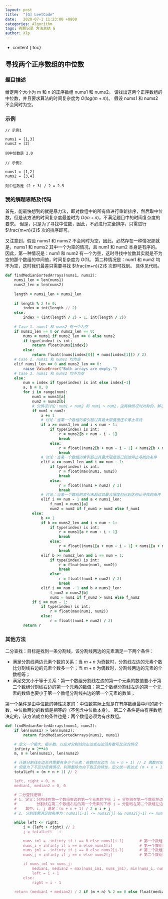 ```yaml
---
layout: post
title:  "[G] LeetCode"
date:   2020-07-1 11:23:00 +0800
categories: Algorithm
tags: 答题记录 方法总结 G
author: Xlp
---
```

* content
{:toc}


## 寻找两个正序数组的中位数
### 题目描述
给定两个大小为 m 和 n 的正序数组 nums1 和 nums2。
请找出这两个正序数组的中位数，并且要求算法的时间复杂度为 $O(log(m+n))$。
假设 nums1 和 nums2 不会同时为空。

### 示例

```
// 示例1

nums1 = [1,3]
nums2 = [2]

则中位数是 2.0

// 示例2

nums1 = [1,2]
nums2 = [3,4]

则中位数是 (2 + 3) / 2 = 2.5
```

### 我的解题思路及代码
首先，能最快想到的就是暴力法，即对数组中的所有值进行重新排序，然后取中位数，但是该方法的时间复杂度最差时为 $O(m+n)$，不满足题目中的时间复杂度的要求。
但是，只是为了寻找中位数，因此，不必进行完全排序，只需进行 $\frac{m+n}{2}$ 次的排序即可。

又注意到，假设 nums1 和 nums2 不会同时为空，因此，必然存在一种情况那就是，nums1 和 nums2 其中一个为空的情况，且 num1 和 num2 本身是有序的。
因此，第一种情况是：num1 和 num2 有一个为空，这时寻找中位数其实就是不为空的那个数组的中间值，时间复杂度为 $O(1)$。
第二种情况是：num1 和 num2 均不为空，这时我们最差只需要寻找 $\frac{m+n}{2}$ 次即可找到。
具体见代码。

```ruby
def findMedianSortedArrays(nums1, nums2):
    nums1_len = len(nums1)
    nums2_len = len(nums2)
    
    length = nums1_len + nums2_len
    
    if length % 2 != 0:
        index = int(length // 2)
    else:
        index = (int(length / 2) - 1, int(length / 2))
    
    # Case 1. nums1 和 nums2 有一个为空
    if nums1_len == 0 or nums2_len == 0:
        nums = nums1 if nums2_len == 0 else nums2
        if type(index) is int:
            return float(nums[index])
        else:
            return float((nums[index[0]] + nums[index[1]]) / 2)
    # Case 2. nums1 和 nums2 均为空
    elif nums1_len == 0 and nums2_len == 0:
        raise ValueError("Both arrays are empty.")
    # Case 3. nums1 和 nums2 均不为空
    else:
        num = index if type(index) is int else index[-1]
        a, b = 0, 0
        for i in range(num):
            num1 = nums1[a]
            num2 = nums2[b]
            # 分情况讨论：num1 < num2 和 num1 > num2，这两种情况时对称的，解决一个另外一个也就解决了
            if num1 < num2:
                a += 1
                # 讨论：当某一个数组的索引超过其最大限度但还未停止寻找
                if a >= nums1_len and i < num - 1:
                    if type(index) is int:
                        r = nums2[b + num - i - 1]
                        break
                    else:
                        r = float((nums2[b + num - i - 1] + nums2[b + num - i - 2]) / 2)
                        break
                # 讨论：当某一个数组的索引超过其最大限度但已到达停止寻找的条件
                elif a >= nums1_len and i == num - 1:
                    if type(index) is int:
                        r = float(max(num1, num2))
                        break
                    else:
                        r = float((num1 + num2) / 2)
                        break
                # 讨论：当某一个数组的索引未超过其最大限度但已到达停止寻找的条件
                elif i == num - 1 and a < nums1_len:
                    f_num1 = nums1[a]
                    num2 = num2 if f_num1 > num2 else f_num1
            else:
                b += 1
                if b >= nums2_len and i < num - 1:
                    if type(index) is int:
                        r = nums1[a + num - i - 1]
                        break
                    else:
                        r = float((nums1[a + num - i - 1] + nums1[a + num - i - 2]) / 2)
                        break
                elif b >= nums2_len and i == num - 1:
                    if type(index) is int:
                        r = float(max(num1, num2))
                        break
                    else:
                        r = float((num1 + num2) / 2)
                        break
                elif i == num - 1 and b < nums2_len:
                    f_num2 = nums2[b]
                    num1 = num1 if f_num2 > num1 else f_num2
            if i == num - 1:
                if type(index) is int:
                    r = float(max(num1, num2))
                else:
                    r = float((num1 + num2) / 2)
        return r
```

### 其他方法
二分查找：目标是找到一条分割线，该分割线两边的元素满足一下两个条件：  
- 满足分割线两边元素个数的关系：当 $m + n$ 为奇数时，分割线左边的元素个数比分割线右边的元素个数多一个；当 $m + n$ 为偶数时，分割线两边的元素的个数相等；
- 满足交叉小于等于关系：第一个数组分割线左边的第一个元素的数值要小于第二个数组分割线右边的第一个元素的数值；第二个数组分割线左边的第一个元素的数值也要小于第一个数组分割线右边的第一个元素的数值；

第一个条件是由中位数的特性决定的：中位数实际上就是在有序数组最中间的那个数，中位数两边的数值是相等的（不包含中位数本身）。
第二个条件是由有序数组决定的，该方法成立的条件也是：两个数组必须为有序数组。

```ruby
def findMedianSortedArrays(nums1, nums2):
    if len(nums1) > len(nums2):
        return findMedianSortedArrays(nums2, nums1)

    # 定义一个极大、极小数，以应对分割线的左边或右边没有数可比较的情况
    infinty = 2**40
    m, n = len(nums1), len(nums2)

    # 计算分割线左边总共需要有多少个元素：奇数时左边为 (m + n + 1) // 2 偶数时左边为 (m + n) // 2
    # 但是为了不区分奇偶情况，利用整除为向下取正的特性，定义统一表达式 (m + n + 1) // 2
    totalLeft = (m + n + 1) // 2

    left, right = 0, m
    median1, median2 = 0, 0

    # 二分查找逻辑：
    # 1. 定义：分割线在第一个数组右边的第一个元素的下标 i = 分割线在第一个数组左边的元素的个数
    #         分割线在第二个数组右边的第一个元素的下标 j = 分割线在第二个数组左边的元素的个数
    #    其中，i, j 满足：(m + n + 1) / 2 = i + j
    # 2. 分割线需满足的条件为：nums1[i-1] <= nums2[j] && nums2[j-1] <= nums1[i]

    while left <= right:
        i = (left + right) // 2
        j = totalLeft - i

        nums_im1 = -infinty if i == 0 else nums1[i-1]       # 第一个数组分割线左边的最大值
        nums_i = infinty if i == m else nums1[i]            # 第一个数组分割线右边的最小值
        nums_jm1 = -infinty if j == 0 else nums2[j-1]       # 第二个数组分割线左边的最大值
        nums_j = infinty if j == n else nums2[j]            # 第二个数组分割线右边的最小值

        if nums_im1 <= nums_j:
            median1, median2 = max(nums_im1, nums_jm1), min(nums_i, nums_j)        # 第一个中位数为分割线左边的最大值，第二个中位数为分割线右边的最小值
            left = i + 1
        else:
            right = i - 1

    return (median1 + median2) / 2 if (m + n) % 2 == 0 else float(median1)
```
















































